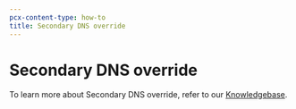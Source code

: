 ```yaml
---
pcx-content-type: how-to
title: Secondary DNS override
---
```


# Secondary DNS override

To learn more about Secondary DNS override, refer to our [Knowledgebase](https://support.cloudflare.com/hc/articles/360042169091).
